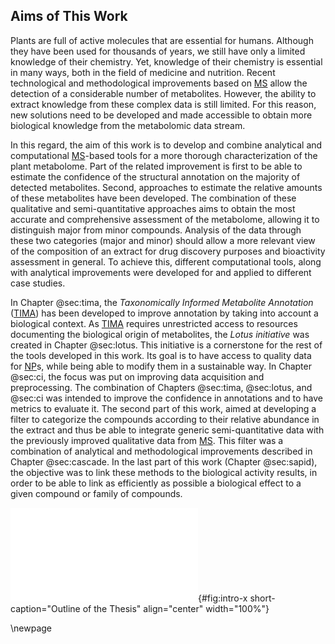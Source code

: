 ## Aims of This Work

Plants are full of active molecules that are essential for humans.
Although they have been used for thousands of years, we still have only a limited knowledge of their chemistry.
Yet, knowledge of their chemistry is essential in many ways, both in the field of medicine and nutrition.
Recent technological and methodological improvements based on [MS](#ms) allow the detection of a considerable number of metabolites.
However, the ability to extract knowledge from these complex data is still limited.
For this reason, new solutions need to be developed and made accessible to obtain more biological knowledge from the metabolomic data stream.

In this regard, the aim of this work is to develop and combine analytical and computational [MS](#ms)-based tools for a more thorough characterization of the plant metabolome.
Part of the related improvement is first to be able to estimate the confidence of the structural annotation on the majority of detected metabolites.
Second, approaches to estimate the relative amounts of these metabolites have been developed.
The combination of these qualitative and semi-quantitative approaches aims to obtain the most accurate and comprehensive assessment of the metabolome, allowing it to distinguish major from minor compounds.
Analysis of the data through these two categories (major and minor) should allow a more relevant view of the composition of an extract for drug discovery purposes and bioactivity assessment in general.
To achieve this, different computational tools, along with analytical improvements were developed for and applied to different case studies.

In Chapter @sec:tima, the *Taxonomically Informed Metabolite Annotation* ([TIMA](#tima)) has been developed to improve annotation by taking into account a biological context.
As [TIMA](#tima) requires unrestricted access to resources documenting the biological origin of metabolites, the *Lotus initiative* was created in Chapter @sec:lotus.
This initiative is a cornerstone for the rest of the tools developed in this work.
Its goal is to have access to quality data for [NP](#np)s, while being able to modify them in a sustainable way.
In Chapter @sec:ci, the focus was put on improving data acquisition and preprocessing. 
The combination of Chapters @sec:tima, @sec:lotus, and @sec:ci was intended to improve the confidence in annotations and to have metrics to evaluate it.
The second part of this work, aimed at developing a filter to categorize the compounds according to their relative abundance in the extract and thus be able to integrate generic semi-quantitative data with the previously improved qualitative data from [MS](#ms).
This filter was a combination of analytical and methodological improvements described in Chapter @sec:cascade.
In the last part of this work (Chapter @sec:sapid), the objective was to link these methods to the biological activity results, in order to be able to link as efficiently as possible a biological effect to a given compound or family of compounds.

![**Outline of the Thesis.** Each rectangle represents a chapter.](images/thesis-graphical-abstract.pdf "graphical-abstract"){#fig:intro-x short-caption="Outline of the Thesis" align="center" width="100%"}

\newpage